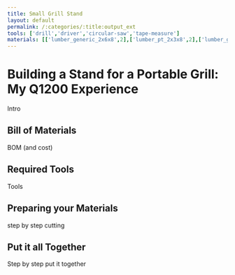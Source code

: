 ```yaml
---
title: Small Grill Stand
layout: default
permalink: /:categories/:title:output_ext
tools: ['drill','driver','circular-saw','tape-measure']
materials: [['lumber_generic_2x6x8',2],['lumber_pt_2x3x8',2],['lumber_generic_4x4x8',2],['screws_deck_1.5in',30]]
---
```


# Building a Stand for a Portable Grill: My Q1200 Experience

Intro

## Bill of Materials

BOM (and cost)

## Required Tools

Tools

## Preparing your Materials

step by step cutting

## Put it all Together

Step by step put it together